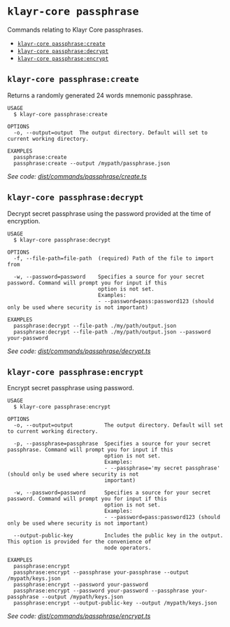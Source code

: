 `klayr-core passphrase`
=======================

Commands relating to Klayr Core passphrases.

* [`klayr-core passphrase:create`](#klayr-core-passphrasecreate)
* [`klayr-core passphrase:decrypt`](#klayr-core-passphrasedecrypt)
* [`klayr-core passphrase:encrypt`](#klayr-core-passphraseencrypt)

## `klayr-core passphrase:create`

Returns a randomly generated 24 words mnemonic passphrase.

```
USAGE
  $ klayr-core passphrase:create

OPTIONS
  -o, --output=output  The output directory. Default will set to current working directory.

EXAMPLES
  passphrase:create
  passphrase:create --output /mypath/passphrase.json
```

_See code: [dist/commands/passphrase/create.ts](https://github.com/klayrhq/klayr-core/blob/v4.0.4/dist/commands/passphrase/create.ts)_

## `klayr-core passphrase:decrypt`

Decrypt secret passphrase using the password provided at the time of encryption.

```
USAGE
  $ klayr-core passphrase:decrypt

OPTIONS
  -f, --file-path=file-path  (required) Path of the file to import from

  -w, --password=password    Specifies a source for your secret password. Command will prompt you for input if this
                             option is not set.
                             Examples:
                             - --password=pass:password123 (should only be used where security is not important)

EXAMPLES
  passphrase:decrypt --file-path ./my/path/output.json
  passphrase:decrypt --file-path ./my/path/output.json --password your-password
```

_See code: [dist/commands/passphrase/decrypt.ts](https://github.com/klayrhq/klayr-core/blob/v4.0.4/dist/commands/passphrase/decrypt.ts)_

## `klayr-core passphrase:encrypt`

Encrypt secret passphrase using password.

```
USAGE
  $ klayr-core passphrase:encrypt

OPTIONS
  -o, --output=output          The output directory. Default will set to current working directory.

  -p, --passphrase=passphrase  Specifies a source for your secret passphrase. Command will prompt you for input if this
                               option is not set.
                               Examples:
                               - --passphrase='my secret passphrase' (should only be used where security is not
                               important)

  -w, --password=password      Specifies a source for your secret password. Command will prompt you for input if this
                               option is not set.
                               Examples:
                               - --password=pass:password123 (should only be used where security is not important)

  --output-public-key          Includes the public key in the output. This option is provided for the convenience of
                               node operators.

EXAMPLES
  passphrase:encrypt
  passphrase:encrypt --passphrase your-passphrase --output /mypath/keys.json
  passphrase:encrypt --password your-password
  passphrase:encrypt --password your-password --passphrase your-passphrase --output /mypath/keys.json
  passphrase:encrypt --output-public-key --output /mypath/keys.json
```

_See code: [dist/commands/passphrase/encrypt.ts](https://github.com/klayrhq/klayr-core/blob/v4.0.4/dist/commands/passphrase/encrypt.ts)_
